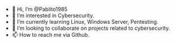 - 👋 Hi, I’m @Pablito1985
- 👀 I’m interested in Cybersecurity.
- 🌱 I’m currently learning Linux, Windows Server, Pentesting.
- 💞️ I’m looking to collaborate on projects related to cybersecurity.
- 📫 How to reach me via Github.

<!---
Pablito1985/Pablito1985 is a ✨ special ✨ repository because its `README.md` (this file) appears on your GitHub profile.
You can click the Preview link to take a look at your changes.
--->
